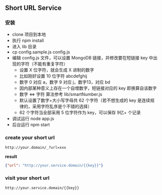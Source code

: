 ## Short URL Service

### 安装 

* clone 项目到本地
* 执行 npm install
* 进入 lib 目录
* cp config.sample.js config.js
* 编辑 config.js 文件，可以设置 MongoDB 链接，并修改要在短链接 key 中出现的字符（不能有重复字符）
    * 设置 X 位字符，就会生成 X 进制的数字
    * 比如刚好设置 10 位字符 abcdefghij
    * 数字 0 对应 a，数字 9 对应 j，数字13，对应 bd
    * 因内部某种意义上存在一个自增数字，短链接对应的 key 即换算自该数字
    * 数字 <=> 字符 算法参考 lib/smartNumber.js
    * 默认设置了数字+大小写字母共 62 个字符（若不想生成的 key 是连续规律的，采用字符乱序是个不错的选择）
    * 62 个字符当全部采用 5 位字符作为 key，可以保存 9亿+ 个记录
* 调试运行 node app.js
* 后台运行 npm start

### create your short url

```
http://your.domain/_?url=xxx
```

**result**

```json
{"url": "http://your.service.domain/{{key}}"}
```

### visit your short url

```
http://your.service.domain/{{key}}
```
